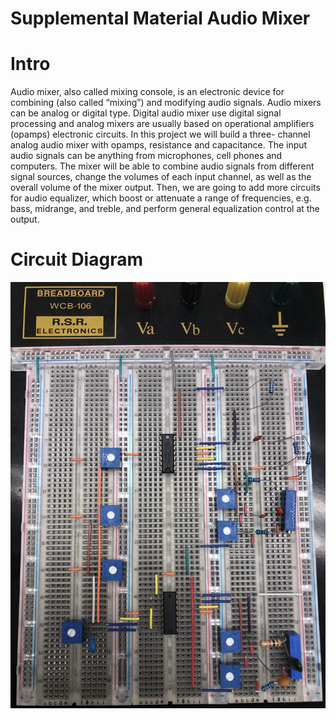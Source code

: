 # Supplemental Material Audio Mixer

# Intro
Audio mixer, also called mixing console, is an electronic device for combining (also called “mixing”) and modifying audio signals. 
Audio mixers can be analog or digital type. Digital audio mixer use digital signal processing and analog mixers are usually 
based on operational amplifiers (opamps) electronic circuits. In this project we will build a three-
channel analog audio mixer with opamps, resistance and 
capacitance. The input audio signals can be anything from 
microphones, cell phones and computers. The mixer will be 
able to combine audio signals from different signal sources, 
change the volumes of each input channel, as well as the 
overall volume of the mixer output. Then, we are going to add more circuits for audio equalizer, which 
boost or attenuate a range of frequencies, e.g. bass, midrange, and treble, and perform general 
equalization control at the output. 

# Circuit Diagram
![](circuit.jpg)
